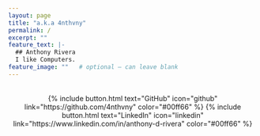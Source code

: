 ```yaml
---
layout: page
title: "a.k.a 4nthvny"
permalink: /
excerpt: ""
feature_text: |-
  ## Anthony Rivera
  I like Computers.
feature_image: ""   # optional — can leave blank
---
```


<div class="typeset" style="text-align:center; margin-top:2rem;">
  {% include button.html text="GitHub" icon="github" link="https://github.com/4nthvny" color="#00ff66" %}
  {% include button.html text="LinkedIn" icon="linkedin" link="https://www.linkedin.com/in/anthony-d-rivera" color="#00ff66" %}
</div>
